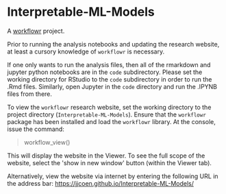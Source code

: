 # Interpretable-ML-Models

A [workflowr][] project.

[workflowr]: https://github.com/workflowr/workflowr

Prior to running the analysis notebooks and updating the research website, at least a cursory knowledge of `workflowr` is necessary.

If one only wants to run the analysis files, then all of the rmarkdown and jupyter python notebooks are in the `code` subdirectory.  Please set the working directory for RStudio to the `code` subdirectory in order to run the .Rmd files.  Similarly, open Jupyter in the `code` directory and run the .IPYNB files from there.

To view the `workflowr` research website, set the working directory to the project directory (`Interpretable-ML-Models`).  Ensure that the `workflowr` package has been installed and load the `workflowr` library.  At the console, issue the command:
> workflow_view()

This will display the website in the Viewer.  To see the full scope of the website, select the 'show in new window' button (within the Viewer tab).

Alternatively, view the website via internet by entering the following URL in the address bar:
https://jjcoen.github.io/Interpretable-ML-Models/

